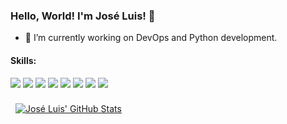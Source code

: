 ### Hello, World! I'm José Luis! 👋

- 🚀 I’m currently working on DevOps and Python development.
<!--- 🌱 I’m currently learning -->

#### Skills:

![](https://img.shields.io/badge/CSharp-informational?style=flat&logo=c-sharp&logoColor=white&color=189AB4)
![](https://img.shields.io/badge/Java-informational?style=flat&logo=java&logoColor=white&color=189AB4)
![](https://img.shields.io/badge/Kotlin-informational?style=flat&logo=kotlin&logoColor=white&color=189AB4)
![](https://img.shields.io/badge/Android-informational?style=flat&logo=android&logoColor=white&color=189AB4)
![](https://img.shields.io/badge/MySQL-informational?style=flat&logo=MySQL&logoColor=white&color=189AB4)
![](https://img.shields.io/badge/Git-informational?style=flat&logo=git&logoColor=white&color=189AB4)
![](https://img.shields.io/badge/SAP-informational?style=flat&logo=SAP&logoColor=white&color=189AB4)
![](https://img.shields.io/badge/HTML5-informational?style=flat&logo=HTML5&logoColor=white&color=189AB4)

<!---
<br>
<a href="https://github.com/joseluisbn">
  <img align="center" style="margin:0.5rem" src="https://github-readme-stats.vercel.app/api/top-langs/?username=joseluisbn&hide=html,css&title_color=ffffff&text_color=c9cacc&icon_color=4AB197&bg_color=1A2B34" />
</a>
-->
<a href="https://github.com/joseluisbn">
  <img align="center" style="margin:0.5rem" src="https://github-readme-stats.vercel.app/api?username=joseluisbn&show_icons=true&line_height=27&count_private=true&title_color=ffffff&text_color=c9cacc&icon_color=4AB097&bg_color=1A2B34" alt="José Luis' GitHub Stats" />
</a>

<!--
**joseluisbn/joseluisbn** is a ✨ _special_ ✨ repository because its `README.md` (this file) appears on your GitHub profile.

Here are some ideas to get you started:

- 👯 I’m looking to collaborate on ...
- 🤔 I’m looking for help with ...
- 💬 Ask me about ...
- 📫 How to reach me: ...
- 😄 Pronouns: ...
- ⚡ Fun fact: ...
-->
